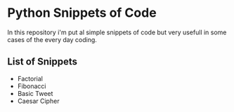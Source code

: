 # Python Snippets of Code
In this repository i'm put al simple snippets of code but very usefull in some cases of the every day coding.

## List of Snippets
- Factorial
- Fibonacci
- Basic Tweet
- Caesar Cipher